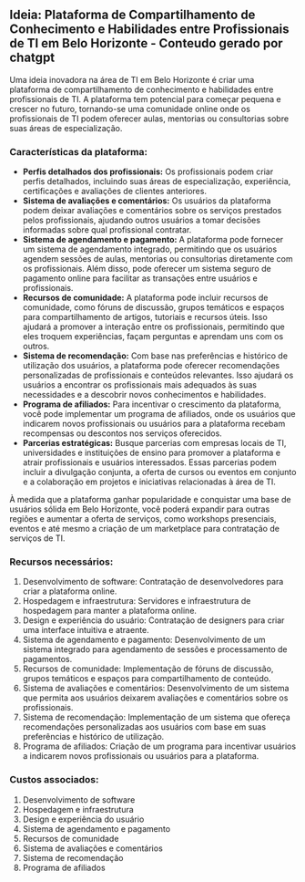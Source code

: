 ## Ideia: Plataforma de Compartilhamento de Conhecimento e Habilidades entre Profissionais de TI em Belo Horizonte - Conteudo gerado por chatgpt

Uma ideia inovadora na área de TI em Belo Horizonte é criar uma plataforma de compartilhamento de conhecimento e habilidades entre profissionais de TI. A plataforma tem potencial para começar pequena e crescer no futuro, tornando-se uma comunidade online onde os profissionais de TI podem oferecer aulas, mentorias ou consultorias sobre suas áreas de especialização.

### Características da plataforma:
- **Perfis detalhados dos profissionais:** Os profissionais podem criar perfis detalhados, incluindo suas áreas de especialização, experiência, certificações e avaliações de clientes anteriores.
- **Sistema de avaliações e comentários:** Os usuários da plataforma podem deixar avaliações e comentários sobre os serviços prestados pelos profissionais, ajudando outros usuários a tomar decisões informadas sobre qual profissional contratar.
- **Sistema de agendamento e pagamento:** A plataforma pode fornecer um sistema de agendamento integrado, permitindo que os usuários agendem sessões de aulas, mentorias ou consultorias diretamente com os profissionais. Além disso, pode oferecer um sistema seguro de pagamento online para facilitar as transações entre usuários e profissionais.
- **Recursos de comunidade:** A plataforma pode incluir recursos de comunidade, como fóruns de discussão, grupos temáticos e espaços para compartilhamento de artigos, tutoriais e recursos úteis. Isso ajudará a promover a interação entre os profissionais, permitindo que eles troquem experiências, façam perguntas e aprendam uns com os outros.
- **Sistema de recomendação:** Com base nas preferências e histórico de utilização dos usuários, a plataforma pode oferecer recomendações personalizadas de profissionais e conteúdos relevantes. Isso ajudará os usuários a encontrar os profissionais mais adequados às suas necessidades e a descobrir novos conhecimentos e habilidades.
- **Programa de afiliados:** Para incentivar o crescimento da plataforma, você pode implementar um programa de afiliados, onde os usuários que indicarem novos profissionais ou usuários para a plataforma recebam recompensas ou descontos nos serviços oferecidos.
- **Parcerias estratégicas:** Busque parcerias com empresas locais de TI, universidades e instituições de ensino para promover a plataforma e atrair profissionais e usuários interessados. Essas parcerias podem incluir a divulgação conjunta, a oferta de cursos ou eventos em conjunto e a colaboração em projetos e iniciativas relacionadas à área de TI.

À medida que a plataforma ganhar popularidade e conquistar uma base de usuários sólida em Belo Horizonte, você poderá expandir para outras regiões e aumentar a oferta de serviços, como workshops presenciais, eventos e até mesmo a criação de um marketplace para contratação de serviços de TI.

### Recursos necessários:
1. Desenvolvimento de software: Contratação de desenvolvedores para criar a plataforma online.
2. Hospedagem e infraestrutura: Servidores e infraestrutura de hospedagem para manter a plataforma online.
3. Design e experiência do usuário: Contratação de designers para criar uma interface intuitiva e atraente.
4. Sistema de agendamento e pagamento: Desenvolvimento de um sistema integrado para agendamento de sessões e processamento de pagamentos.
5. Recursos de comunidade: Implementação de fóruns de discussão, grupos temáticos e espaços para compartilhamento de conteúdo.
6. Sistema de avaliações e comentários: Desenvolvimento de um sistema que permita aos usuários deixarem avaliações e comentários sobre os profissionais.
7. Sistema de recomendação: Implementação de um sistema que ofereça recomendações personalizadas aos usuários com base em suas preferências e histórico de utilização.
8. Programa de afiliados: Criação de um programa para incentivar usuários a indicarem novos profissionais ou usuários para a plataforma.

### Custos associados:
1. Desenvolvimento de software
2. Hospedagem e infraestrutura
3. Design e experiência do usuário
4. Sistema de agendamento e pagamento
5. Recursos de comunidade
6. Sistema de avaliações e comentários
7. Sistema de recomendação
8. Programa de afiliados

